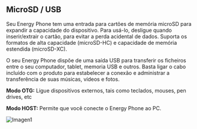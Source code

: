## MicroSD / USB

Seu Energy Phone tem uma entrada para cartões de memória microSD para expandir a capacidade do dispositivo. Para usá-lo, desligue quando inserir/extrair o cartão, para evitar a perda acidental de dados. Suporta os formatos de alta capacidade (microSD-HC) e capacidade de memória estendida (microSD-XC).

O seu Energy Phone dispõe de uma saída USB para transferir os ficheiros entre o seu computador, tablet, memoria USB e outros. Basta ligar o cabo incluído com o produto para estabelecer a conexão e administrar a transferência de suas músicas, vídeos e fotos.

**Modo OTG:** Ligue dispositivos externos, tais como teclados, mouses, pen drives, etc

**Modo HOST:** Permite que você conecte o Energy Phone ao PC.

![Imagen1](http://static.energysistem.com/images/manuals/42258/543d014d03dcd.jpg)

